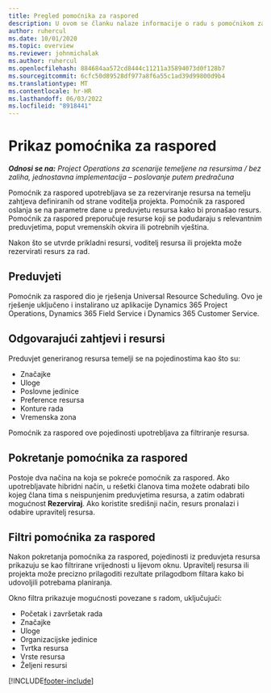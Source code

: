 ```yaml
---
title: Pregled pomoćnika za raspored
description: U ovom se članku nalaze informacije o radu s pomoćnikom za planiranje rasporeda za rezervaciju resursa.
author: ruhercul
ms.date: 10/01/2020
ms.topic: overview
ms.reviewer: johnmichalak
ms.author: ruhercul
ms.openlocfilehash: 884684aa572cd8444c11211a35894073d0f128b7
ms.sourcegitcommit: 6cfc50d89528df977a8f6a55c1ad39d99800d9b4
ms.translationtype: MT
ms.contentlocale: hr-HR
ms.lasthandoff: 06/03/2022
ms.locfileid: "8918441"
---
```

# <a name="schedule-assistant-overview"></a>Prikaz pomoćnika za raspored

_**Odnosi se na:** Project Operations za scenarije temeljene na resursima / bez zaliha, jednostavna implementacija – poslovanje putem predračuna_

Pomoćnik za raspored upotrebljava se za rezerviranje resursa na temelju zahtjeva definiranih od strane voditelja projekta. Pomoćnik za raspored oslanja se na parametre dane u preduvjetu resursa kako bi pronašao resurs. Pomoćnik za raspored preporučuje resurse koji se podudaraju s relevantnim preduvjetima, poput vremenskih okvira ili potrebnih vještina.

Nakon što se utvrde prikladni resursi, voditelj resursa ili projekta može rezervirati resurs za rad.

## <a name="prerequisites"></a>Preduvjeti

Pomoćnik za raspored dio je rješenja Universal Resource Scheduling. Ovo je rješenje uključeno i instalirano uz aplikacije Dynamics 365 Project Operations, Dynamics 365 Field Service i Dynamics 365 Customer Service.

## <a name="matching-requirements-and-resources"></a>Odgovarajući zahtjevi i resursi

Preduvjet generiranog resursa temelji se na pojedinostima kao što su:

-   Značajke
-   Uloge
-   Poslovne jedinice
-   Preference resursa
-   Konture rada
-   Vremenska zona

Pomoćnik za raspored ove pojedinosti upotrebljava za filtriranje resursa.

## <a name="launch-the-schedule-assistant"></a>Pokretanje pomoćnika za raspored

Postoje dva načina na koja se pokreće pomoćnik za raspored. Ako upotrebljavate hibridni način, u rešetki članova tima možete odabrati bilo kojeg člana tima s neispunjenim preduvjetima resursa, a zatim odabrati mogućnost **Rezerviraj**. Ako koristite središnji način, resurs pronalazi i odabire upravitelj resursa.

## <a name="schedule-assistant-filters"></a>Filtri pomoćnika za raspored

Nakon pokretanja pomoćnika za raspored, pojedinosti iz preduvjeta resursa prikazuju se kao filtrirane vrijednosti u lijevom oknu. Upravitelj resursa ili projekta može precizno prilagoditi rezultate prilagodbom filtara kako bi udovoljili potrebama planiranja.

Okno filtra prikazuje mogućnosti povezane s radom, uključujući:

-   Početak i završetak rada
-   Značajke
-   Uloge
-   Organizacijske jedinice
-   Tvrtka resursa
-   Vrste resursa
-   Željeni resursi


[!INCLUDE[footer-include](../includes/footer-banner.md)]